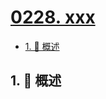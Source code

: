 # [0228. xxx](https://github.com/Tdahuyou/TNotes.leetcode/tree/main/notes/0228.%20xxx)

<!-- region:toc -->

- [1. 📝 概述](#1--概述)

<!-- endregion:toc -->

## 1. 📝 概述

